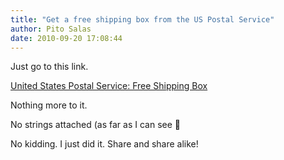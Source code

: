 ```yaml
---
title: "Get a free shipping box from the US Postal Service"
author: Pito Salas
date: 2010-09-20 17:08:44
---
```



Just go to this link.

[United States Postal Service: Free Shipping
Box](<http://prioritymail.com/boxes102>)

Nothing more to it.

No strings attached (as far as I can see 🙂

No kidding. I just did it. Share and share alike!


